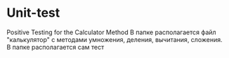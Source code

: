 # Unit-test
Positive Testing for the Calculator Method
В папке <app> располагается файл "калькулятор" с методами умножения, деления, вычитания, сложения.
В папке <tests> располагается сам тест
